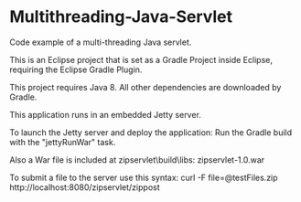 # Multithreading-Java-Servlet
Code example of a multi-threading Java servlet.

This is an Eclipse project that is set as a Gradle Project inside Eclipse, requiring the Eclipse Gradle Plugin. 

This project requires Java 8. All other dependencies are downloaded by Gradle.

This application runs in an embedded Jetty server. 

To launch the Jetty server and deploy the application:
  Run the Gradle build with the "jettyRunWar" task.
  
Also a War file is included at zipservlet\build\libs: zipservlet-1.0.war

To submit a file to the server use this syntax:
curl -F file=@testFiles.zip http://localhost:8080/zipservlet/zippost

